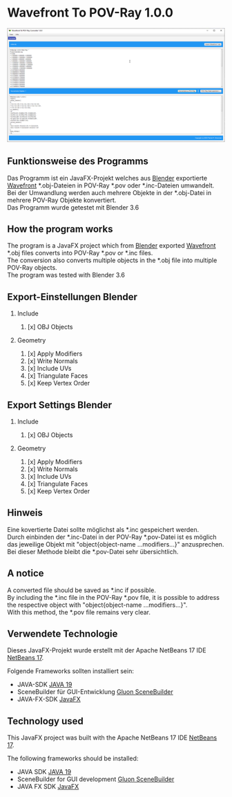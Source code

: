# Wavefront To POV-Ray 1.0.0

![image](https://github.com/NeuralCortex/Wavefront_To_Pov/blob/main/images/w2p.png)

## Funktionsweise des Programms

Das Programm ist ein JavaFX-Projekt welches aus [Blender](https://en.wikipedia.org/wiki/Blender_(software)) exportierte [Wavefront](https://en.wikipedia.org/wiki/Wavefront_.obj_file) *.obj-Dateien in POV-Ray *.pov oder *.inc-Dateien umwandelt.</br>
Bei der Umwandlung werden auch mehrere Objekte in der *.obj-Datei in mehrere POV-Ray Objekte konvertiert.</br>
Das Programm wurde getestet mit Blender 3.6

## How the program works

The program is a JavaFX project which from [Blender](https://en.wikipedia.org/wiki/Blender_(software)) exported [Wavefront](https://en.wikipedia.org/wiki/Wavefront_.obj_file ) *.obj files converts into POV-Ray *.pov or *.inc files.</br>
The conversion also converts multiple objects in the *.obj file into multiple POV-Ray objects.</br>
The program was tested with Blender 3.6

## Export-Einstellungen Blender

1. Include
    1. [x] OBJ Objects

2. Geometry
    1. [x] Apply Modifiers
    2. [x] Write Normals
    3. [x] Include UVs
    4. [x] Triangulate Faces
    5. [x] Keep Vertex Order

## Export Settings Blender

1. Include
    1. [x] OBJ Objects

2. Geometry
    1. [x] Apply Modifiers
    2. [x] Write Normals
    3. [x] Include UVs
    4. [x] Triangulate Faces
    5. [x] Keep Vertex Order

## Hinweis

Eine kovertierte Datei sollte möglichst als *.inc gespeichert werden.</br>
Durch einbinden der *.inc-Datei in der POV-Ray *.pov-Datei ist es möglich das jeweilige Objekt mit "object{object-name ...modifiers...}" anzusprechen.</br>
Bei dieser Methode bleibt die *.pov-Datei sehr übersichtlich.

## A notice

A converted file should be saved as *.inc if possible.</br>
By including the *.inc file in the POV-Ray *.pov file, it is possible to address the respective object with "object{object-name ...modifiers...}".</br>
With this method, the *.pov file remains very clear.

## Verwendete Technologie

Dieses JavaFX-Projekt wurde erstellt mit der Apache NetBeans 17 IDE [NetBeans 17](https://netbeans.apache.org/).

Folgende Frameworks sollten installiert sein:

- JAVA-SDK [JAVA 19](https://www.oracle.com/java/technologies/javase/jdk19-archive-downloads.html)
- SceneBuilder für GUI-Entwicklung [Gluon SceneBuilder](https://gluonhq.com/products/scene-builder/)
- JAVA-FX-SDK [JavaFX](https://gluonhq.com/products/javafx/)

## Technology used

This JavaFX project was built with the Apache NetBeans 17 IDE [NetBeans 17](https://netbeans.apache.org/).

The following frameworks should be installed:

- JAVA SDK [JAVA 19](https://www.oracle.com/java/technologies/javase/jdk19-archive-downloads.html)
- SceneBuilder for GUI development [Gluon SceneBuilder](https://gluonhq.com/products/scene-builder/)
- JAVA FX SDK [JavaFX](https://gluonhq.com/products/javafx/)
